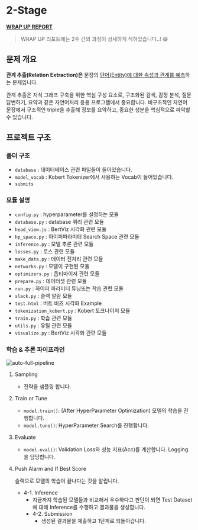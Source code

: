 # 2-Stage 

**[WRAP UP REPORT](https://hackmd.io/@cdll-lo-ol-lo-ol/rJ-DbnrLu)**

> WRAP UP 리포트에는 2주 간의 과정이 상세하게 적혀있습니다..! :smile:

## 문제 개요

**관계 추출(Relation Extraction)은** 문장의 <u>단어(Entity)에 대한 속성과 관계를 예측</u>하는 문제입니다. 

관계 추출은 지식 그래프 구축을 위한 핵심 구성 요소로, 구조화된 검색, 감정 분석, 질문 답변하기, 요약과 같은 자연어처리 응용 프로그램에서 중요합니다. 비구조적인 자연어 문장에서 구조적인 triple을 추출해 정보를 요약하고, 중요한 성분을 핵심적으로 파악할 수 있습니다.

## 프로젝트 구조

### 폴더 구조

- `database` : 데이터베이스 관련 파일들이 들어있습니다.
- `model_vocab` : Kobert Tokenizer에서 사용하는 Vocab이 들어있습니다.
- `submits`

### 모듈 설명 

- `config.py` : hyperparameter를 설정하는 모듈
- `database.py` : database 쿼리 관련 모듈
- `head_view.js` : BertViz 시각화 관련 모듈
- `hp_space.py` : 하이퍼파라미터 Search Space 관련 모듈
- `inference.py` : 모델 추론 관련 모듈
- `losses.py` : 로스 관련 모듈
- `make_data.py` : 데이터 전처리 관련 모듈
- `networks.py` : 모델이 구현된 모듈
- `optimizers.py` : 옵티마이저 관련 모듈
- `prepare.py` : 데이터셋 관련 모듈
- `run.py` : 하이퍼 파라미터 튜닝또는 학습 관련 모듈
- `slack.py` : 슬랙 알람 모듈
- `test.html` : 버트 비즈 시각화 Example
- `tokenization_kobert.py` : Kobert 토크나이저 모듈
- `train.py` : 학습 관련 모듈
- `utils.py` : 유틸 관련 모듈
- `visualize.py` : BertViz 시각화 관련 모듈

### 학습 & 추론 파이프라인

![auto-full-pipeline](https://i.imgur.com/qfVsut8.png)

1. Sampling
    - 전략을 샘플링 합니다.
2. Train or Tune
    - `model.train()`: (After HyperParameter Optimization) 모델의 학습을 진행합니다.
    - `model.tune()`: HyperParameter Search를 진행합니다.
3. Evaluate
    - `model.eval()`: Validation Loss와 성능 지표(Acc)를 계산합니다. Logging을 담당합니다.
4. Push Alarm and If Best Score

    슬랙으로 모델의 학습이 끝나다는 것을 알립니다.

    - 4-1. Inference
        - 지금까지 학습된 모델들과 비교해서 우수하다고 판단이 되면 Test Dataset에 대해 Inference를 수행하고 결과물을 생성합니다.
      - 4-2. Submission
        - 생성된 결과물을 제출하고 1단계로 되돌아갑니다.
